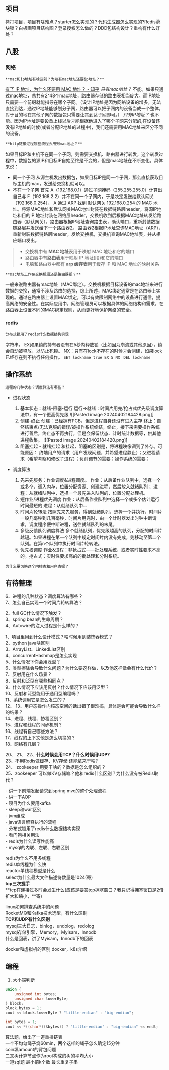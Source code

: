 ## 项目
拷打项目，项目有啥难点？starter怎么实现的？代码生成器怎么实现的?Redis滑块锁？白板画项目结构图？登录授权怎么做的？DDD包结构设计？重构有什么好处？  
## 八股

### 网络

```ad-question
**mac和ip地址有啥区别？为啥有mac地址还要ip地址？** 
```

 [有了 IP 地址，为什么还要用 MAC 地址？ - 知乎](https://www.zhihu.com/question/21546408)
*只有mac地址？* 不能。如果只通过mac地址，总共有2^48个mac地址，路由器存储的路由表相当庞大。而IP地址只需要一个前缀就能指导在哪个子网。（设计IP地址是因为网络设备的增多，无法直接到达，通过IP地址能够划分子网，路由器可以把子网内的设备当成一个整体，对于目的地在其他子网的数据包只需要让其到达子网即可。）
*只有IP地址？* 也不能。因为IP地址是要设备上线以后才能根据他进入了哪个子网来分配的,在设备还没有IP地址的时候(或者分配IP地址的过程中)，我们还需要用MAC地址来区分不同的设备。


```ad-question
**http链接过程哪些流程会用到mac地址？**
```

如果目标IP和主机不在同一个子网，则需要交换机、路由器进行转发，这个转发过程中，数据包的源IP和目标IP自始至终是不变的，但是mac地址在不断变化。具体来说：
- 同一个子网
  从源主机发出数据包，如果目标IP是同一个子网，那么直接获取目标主机的mac，发送给交换机就可以。
- 不在一个子网
  首先 A（192.168.0.1）通过子网掩码（255.255.255.0）计算出自己与 F（192.168.2.2）并不在同一个子网内，于是决定发送给默认网关（192.168.0.254）， A 通过 ARP 找到 默认网关 192.168.0.254 的 MAC 地址。将源MAC地址和默认网关MAC地址封装在数据链路层header，将源IP地址和目的IP 地址封装在网络层header，交换机收到后根据MAC地址转发给路由器（默认网关），路由器根据IP地址查询路由表，确认端口，重新封装数据链路层并发送给下一个路由器2。 路由器2根据IP地址查询MAC地址（ARP），重新封装数据链路层header，发给交换机，交换机查询MAC地址表，并从相应端口发出。

>- 交换机中有 **MAC 地址**表用于映射 MAC 地址和它的端口
>- 路由器中有**路由表**用于映射 IP 地址(段)和它的端口
>- 电脑和路由器中都有 **arp 缓存表**用于缓存 IP 和 MAC 地址的映射关系

```ad-question
**mac地址工作在交换机组还是路由器组？**  
```

一般来说路由器有mac地址（MAC绑定）。交换机根据目标设备的mac地址来进行数据的交换，通常不涉及路由的选择，综上所述，MAC绑定通常是在路由器上实现的。通过在路由器上设置MAC绑定，可以有效限制网络中的设备进行通信，提高网络的安全性。在实际应用中，网络管理员可以根据具体的网络结构和需求，在路由器上设置不同的MAC绑定规则，从而更好地保护网络的安全。

### redis
```ad-question
分布式锁用了redis什么数据结构实现  
```
字符串。
EX如果锁的持有者没有在5秒内释放锁（比如因为崩溃或其他原因），锁会自动被释放，以防止死锁。 NX：只有在lock不存在的时候才会创建，如果lock已经存在则不执行任何操作。
`SET lockname true EX 5 NX `
`DEL lockname`


## 操作系统

```ad-question
进程的几种状态？调度算法有哪些？  
```

- 进程状态
	1. 基本状态：就绪-阻塞-运行
		   运行->就绪：时间片用完/抢占式优先级调度算法中，有一个更高优先级
	   ![[Pasted image 20240402184428.png]]
	2. 创建-终止
	   创建：已经拥有PCB，但是进程自身还没有进入主存
	   终止：自然结束点/无法克服的错误/被操作系统终结，终止，接下来需要操作系统进行善后，终止态不再执行，但是会保留状态、计时统计数据等，供其他进程收集。
	   ![[Pasted image 20240402184420.png]]
	3. 阻塞挂起 - 就绪挂起
	   和挂起，阻塞的区别是，将进程映像调到了外存。可能原因：
	   终端用户的请求（用户发现问题，并希望进程静止）；父进程请求（希望考察和修改子进程）；负荷调节的需要；操作系统的需要；
	   
- 调度算法
	1. 先来先服务：作业调度&进程调度。
	   作业：从后备作业队列中，选择一个或多个，调入内存，位置分配资源、创建进程，然后放入就绪队列；
	   进程：从就绪队列中，选择一个最先进入队列的，位置分配处理机。
	2. 短作业/进程优先调度
	   作业：从后备作业队列中选择一个或多个估计运行时间最短的
	   进程：从就绪队列中...
	3. 时间片轮转法
	   按照先来先服务，得到就绪队列，选择一个并执行，时间片一般几毫秒到几百毫秒，时间片用完时，由一个计时器发出时钟中断请求，调度程序便中断进程，送往就绪队列的末尾。
	4. 多级反馈队列调度算法
	   多个就绪队列，优先级越高的队列，分配的时间片越短。如果进程在第一个队列中规定时间片内没有完成，则移动至第二个队列。在第n个队列中执行时间片轮转法。
	5. 优先权调度
	   作业&进程：非抢占式——批处理系统，或者实时性要求不高的。抢占式：实时性要求高的的批处理和分时系统。

```ad-question
为什么要切换这个内核态和用户态呢？  
```



## 有待整理

6、进程的几种状态？调度算法有哪些？  
7、怎么自己实现一个时间片轮转算法？ 


2、full GC什么情况下触发？  
3、spring bean的生命周期？  
4、Autowire的注入过程是什么样的？  



 


1、项目里用到什么设计模式？啥时候用到装饰器模式？  
2、python java啥区别  
3、ArrayList、LinkedList区别  
4、concurrentHashmap是怎么实现  
5、什么情况下你会用泛型？  
6、类型擦除会导致什么问题？为什么要这样做，以及他这样做会有什么代价？  
7、反射用在什么场景？  
8、反射和泛型有哪些相同点？  
9、什么情况下应该用反射？什么情况下应该用泛型？  
10、反射和泛型能用于通用型编程吗？  
11、系统调用它是怎么发生的？  
12、
13、用户态操作内核态空间的话出错了很难搞，具体是会可能会导致什么样的结果？  
14、进程、线程、协程区别？  
15、进程和线程的同步机制？  
16、线程有自己哪些方法？  
17、线程的上下文他是怎么切换的？  
18、网络有几层？  

20、
21、
22、**什么时候会用TCP？什么时候用UDP?**  
23、不用Redis做缓存、KV存储 还能拿来干啥?  
24、 zookeeper 用要干啥的？数据是怎么组织的？  
25、zookeeper 可以做KV存储嘛？他和redis什么区别？为什么没有被Redis取代？  
  
- 讲一下前端发起请求到spring mvc的整个处理流程  
- 讲一下AOP  
- 项目为什么要用kafka  
- sleep和wait区别  
- jvm组成  
- java语言解释执行的流程  
- 分布式锁用了redis什么数据结构实现  
- 看门狗相关用法  
- redis为什么读写性能高  
- mysql的内联、左联、右联区别  

redis为什么不用多线程  
redis单线程为什么快  
reactor单线程模型是什么  
select为什么最大文件描述符数量是1024(寄)  
**tcp三次握手**  
**tcp在连接过多时会发生什么(应该是要答tcp拥塞窗口？我只记得拥塞窗口是2倍扩大和缩小，**寄)  

linux如何排查系统中的问题  
RocketMQ和Kafka技术选型，有什么区别  
**TCP和UDP有什么区别**  
mysql三大日志，binlog，undolog，redolog  
mysql存储引擎，Memory，Myisam，Innodb  
什么是回表，讲了Myisam，Innodb下的回表 

docker和虚拟机的区别
docker，k8s介绍

## 编程
1. 大小端判断
```C++
union {
    unsigned int bytes;
    unsigned char lowerByte;
} block;
block.bytes = 1;
cout << block.lowerByte ? "little-endian" : "big-endian";
```

```C++
int bytes = 1;
cout << *((char*)(&bytes)) ? "little-endian" : "big-endian" << endl;
```
算法题，给出了一道重排链表  
一个不均匀绳子烧60min，两个这样的绳子怎么确定15分钟    
coin填amount的背包问题    
二叉树计算节点作为root构成的树的平均大小  
一道sql题
最小前k个数
最长重复子串
